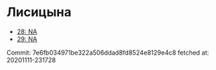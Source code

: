 # Лисицына
- [28: NA](28.md)
- [29: NA](29.md)

Commit: 7e6fb034971be322a506ddad8fd8524e8129e4c8
 fetched at: 20201111-231728
